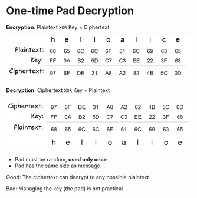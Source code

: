 # One-time Pad Decryption

**Encryption**: Plaintext `XOR` Key = Ciphertext

![](../.gitbook/assets/image%20%2844%29.png)



**Decryption**: Ciphertext `XOR` Key = Plaintext

![](../.gitbook/assets/image%20%2841%29.png)

* Pad must be random, **used only once** 
* Pad has the same size as message



Good: The ciphertext can decrypt to any possible plaintext 

Bad: Managing the key \(the pad\) is not practical

